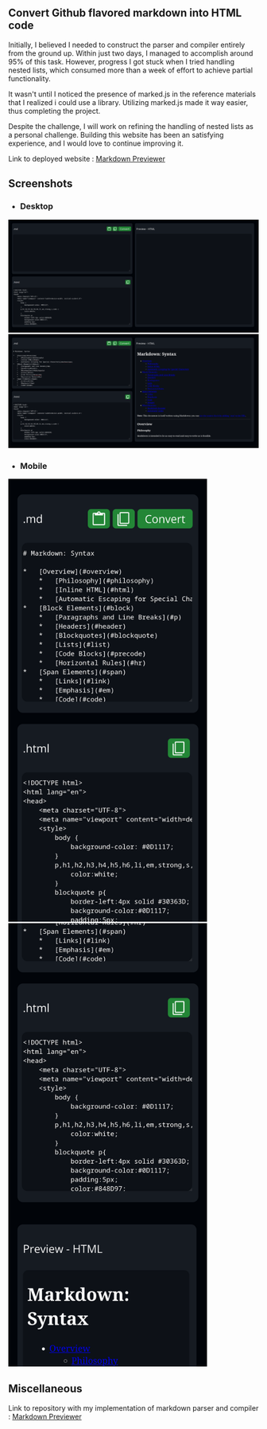 ## Convert Github flavored markdown into HTML code 

Initially, I believed I needed to construct the parser and compiler entirely from the ground up. Within just two days, I managed to accomplish around 95% of this task. However, progress I got stuck when I tried handling nested lists, which consumed more than a week of effort to achieve partial functionality.


It wasn't until I noticed the presence of marked.js in the reference materials that I realized i could use a library. Utilizing marked.js made it way easier, thus completing the project.


Despite the challenge, I will work on refining the handling of nested lists as a personal challenge. Building this website has been an satisfying experience, and I would love to continue improving it.


Link to deployed website : [Markdown Previewer](https://vishnutejase.github.io/MarkdownPreviewer/)

## Screenshots 
- ### Desktop
![Desktop Image 1](screenshots/img_1.png)
![Desktop Image 2](screenshots/img_2.png)


- ### Mobile
<img src="screenshots/imgR_1.png" alt="Mobile Image 1" width="400"/> <img src="screenshots/imgR_2.png" alt="Mobile Image 2" width="400"/>


## Miscellaneous
Link to repository with my implementation of markdown parser and compiler : [Markdown Previewer](https://github.com/vishnutejase/mdPreviewer)
